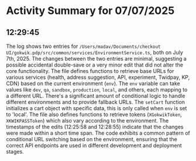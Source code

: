 # Activity Summary for 07/07/2025

## 12:29:45
The log shows two entries for `/Users/madav/Documents/checkout UI/gokwik.pdp/src/common/services/EnvironmentService.ts`, both on July 7th, 2025.  The changes between the two entries are minimal, suggesting a possible accidental double-save or a very minor edit that did not alter the core functionality.  The file defines functions to retrieve base URLs for various services (health, address suggestion, API, experiment, Twidpay, KP, CDN) based on the current environment (`env`).  The `env` variable can take values like `dev`, `qa`, `sandbox`, `production`, `local`, and others, each mapping to a different URL.  There's a significant amount of conditional logic to handle different environments and to provide fallback URLs. The `setCart` function initializes a cart object with specific data, this is only called when `env` is set to 'local'.  The file also defines functions to retrieve tokens (`XGokwikToken`, `XKWIKPASSToken`) which also vary according to the environment.  The timestamps of the edits (12:25:58 and 12:28:55) indicate that the changes were made within a short time span.  The code exhibits a common pattern of conditional URL switching based on the environment, ensuring that the correct API endpoints are used in different development and deployment stages.
